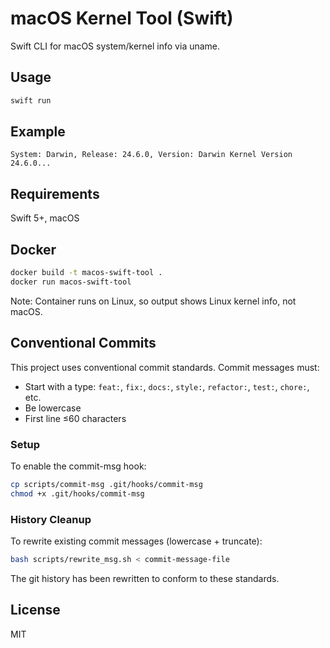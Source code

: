 # macOS Kernel Tool (Swift)

Swift CLI for macOS system/kernel info via uname.

## Usage

```bash
swift run
```

## Example

```
System: Darwin, Release: 24.6.0, Version: Darwin Kernel Version 24.6.0...
```

## Requirements

Swift 5+, macOS

## Docker

```bash
docker build -t macos-swift-tool .
docker run macos-swift-tool
```

Note: Container runs on Linux, so output shows Linux kernel info, not macOS.

## Conventional Commits

This project uses conventional commit standards. Commit messages must:
- Start with a type: `feat:`, `fix:`, `docs:`, `style:`, `refactor:`, `test:`, `chore:`, etc.
- Be lowercase
- First line ≤60 characters

### Setup

To enable the commit-msg hook:
```bash
cp scripts/commit-msg .git/hooks/commit-msg
chmod +x .git/hooks/commit-msg
```

### History Cleanup

To rewrite existing commit messages (lowercase + truncate):
```bash
bash scripts/rewrite_msg.sh < commit-message-file
```

The git history has been rewritten to conform to these standards.

## License

MIT